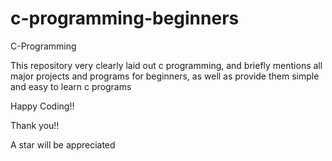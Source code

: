 # c-programming-beginners

C-Programming

This repository very clearly laid out c programming, and briefly mentions all major projects and programs for beginners, as well as provide them simple and easy to learn c programs

Happy Coding!!

Thank you!!

A star will be appreciated
